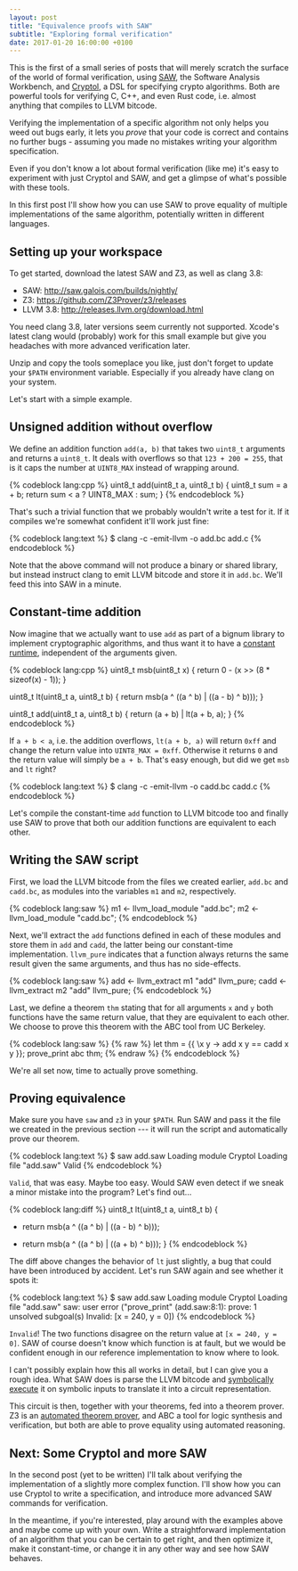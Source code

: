 ```yaml
---
layout: post
title: "Equivalence proofs with SAW"
subtitle: "Exploring formal verification"
date: 2017-01-20 16:00:00 +0100
---
```


This is the first of a small series of posts that will merely scratch the surface of the world of formal verification, using [SAW](http://saw.galois.com/), the Software Analysis Workbench, and [Cryptol](http://cryptol.net/), a DSL for specifying crypto algorithms. Both are powerful tools for verifying C, C++, and even Rust code, i.e. almost anything that compiles to LLVM bitcode.

Verifying the implementation of a specific algorithm not only helps you weed out bugs early, it lets you *prove* that your code is correct and contains no further bugs - assuming you made no mistakes writing your algorithm specification.

Even if you don't know a lot about formal verification (like me) it's easy to experiment with just Cryptol and SAW, and get a glimpse of what's possible with these tools.

In this first post I'll show how you can use SAW to prove equality of multiple implementations of the same algorithm, potentially written in different languages.

## Setting up your workspace

To get started, download the latest SAW and Z3, as well as clang 3.8:

* SAW: http://saw.galois.com/builds/nightly/
* Z3: https://github.com/Z3Prover/z3/releases
* LLVM 3.8: http://releases.llvm.org/download.html

You need clang 3.8, later versions seem currently not supported. Xcode's latest clang would (probably) work for this small example but give you headaches with more advanced verification later.

Unzip and copy the tools someplace you like, just don't forget to update your `$PATH` environment variable. Especially if you already have clang on your system.

Let's start with a simple example.

## Unsigned addition without overflow

We define an addition function `add(a, b)` that takes two `uint8_t` arguments and returns a `uint8_t`. It deals with overflows so that `123 + 200 = 255`, that is it caps the number at `UINT8_MAX` instead of wrapping around.

{% codeblock lang:cpp %}
uint8_t add(uint8_t a, uint8_t b) {
  uint8_t sum = a + b;
  return sum < a ? UINT8_MAX : sum;
}
{% endcodeblock %}

That's such a trivial function that we probably wouldn't write a test for it. If it compiles we're somewhat confident it'll work just fine:

{% codeblock lang:text %}
$ clang -c -emit-llvm -o add.bc add.c
{% endcodeblock %}

Note that the above command will not produce a binary or shared library, but instead instruct clang to emit LLVM bitcode and store it in `add.bc`. We'll feed this into SAW in a minute.

## Constant-time addition

Now imagine that we actually want to use `add` as part of a bignum library to implement cryptographic algorithms, and thus want it to have a [constant runtime](https://cryptocoding.net/index.php/Coding_rules#Avoid_branchings_controlled_by_secret_data), independent of the arguments given.

{% codeblock lang:cpp %}
uint8_t msb(uint8_t x) {
  return 0 - (x >> (8 * sizeof(x) - 1));
}

uint8_t lt(uint8_t a, uint8_t b) {
  return msb(a ^ ((a ^ b) | ((a - b) ^ b)));
}

uint8_t add(uint8_t a, uint8_t b) {
  return (a + b) | lt(a + b, a);
}
{% endcodeblock %}

If `a + b < a`, i.e. the addition overflows, `lt(a + b, a)` will return `0xff` and change the return value into `UINT8_MAX = 0xff`. Otherwise it returns `0` and the return value will simply be `a + b`. That's easy enough, but did we get `msb` and `lt` right?

{% codeblock lang:text %}
$ clang -c -emit-llvm -o cadd.bc cadd.c
{% endcodeblock %}

Let's compile the constant-time `add` function to LLVM bitcode too and finally use SAW to prove that both our addition functions are equivalent to each other.

## Writing the SAW script

First, we load the LLVM bitcode from the files we created earlier, `add.bc` and `cadd.bc`, as modules into the variables `m1` and `m2`, respectively.

{% codeblock lang:saw %}
m1 <- llvm_load_module "add.bc";
m2 <- llvm_load_module "cadd.bc";
{% endcodeblock %}

Next, we'll extract the `add` functions defined in each of these modules and store them in `add` and `cadd`, the latter being our constant-time implementation. `llvm_pure` indicates that a function always returns the same result given the same arguments, and thus has no side-effects.

{% codeblock lang:saw %}
add <- llvm_extract m1 "add" llvm_pure;
cadd <- llvm_extract m2 "add" llvm_pure;
{% endcodeblock %}

Last, we define a theorem `thm` stating that for all arguments `x` and `y` both functions have the same return value, that they are equivalent to each other. We choose to prove this theorem with the ABC tool from UC Berkeley.

{% codeblock lang:saw %}
{% raw %}
let thm = {{ \x y -> add x y == cadd x y }};
prove_print abc thm;
{% endraw %}
{% endcodeblock %}

We're all set now, time to actually prove something.

## Proving equivalence

Make sure you have `saw` and `z3` in your `$PATH`. Run SAW and pass it the file we created in the previous section --- it will run the script and automatically prove our theorem.

{% codeblock lang:text %}
$ saw add.saw
Loading module Cryptol
Loading file "add.saw"
Valid
{% endcodeblock %}

`Valid`, that was easy. Maybe too easy. Would SAW even detect if we sneak a minor mistake into the program? Let's find out...

{% codeblock lang:diff %}
 uint8_t lt(uint8_t a, uint8_t b) {
-  return msb(a ^ ((a ^ b) | ((a - b) ^ b)));
+  return msb(a ^ ((a ^ b) | ((a + b) ^ b)));
 }
{% endcodeblock %}

The diff above changes the behavior of `lt` just slightly, a bug that could have been introduced by accident. Let's run SAW again and see whether it spots it:

{% codeblock lang:text %}
$ saw add.saw
Loading module Cryptol
Loading file "add.saw"
saw: user error ("prove_print" (add.saw:8:1):
prove: 1 unsolved subgoal(s)
Invalid: [x = 240, y = 0])
{% endcodeblock %}

`Invalid`! The two functions disagree on the return value at `[x = 240, y = 0]`. SAW of course doesn't know which function is at fault, but we would be confident enough in our reference implementation to know where to look.

I can't possibly explain how this all works in detail, but I can give you a rough idea. What SAW does is parse the LLVM bitcode and [symbolically execute](https://en.wikipedia.org/wiki/Symbolic_execution) it on symbolic inputs to translate it into a circuit representation.

This circuit is then, together with your theorems, fed into a theorem prover. Z3 is an [automated theorem prover](https://en.wikipedia.org/wiki/Automated_theorem_proving), and ABC a tool for logic synthesis and verification, but both are able to prove equality using automated reasoning.

## Next: Some Cryptol and more SAW

In the second post (yet to be written) I'll talk about verifying the implementation of a slightly more complex function. I'll show how you can use Cryptol to write a specification, and introduce more advanced SAW commands for verification.

In the meantime, if you're interested, play around with the examples above and maybe come up with your own. Write a straightforward implementation of an algorithm that you can be certain to get right, and then optimize it, make it constant-time, or change it in any other way and see how SAW behaves.
